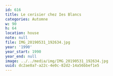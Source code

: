 ```yaml
---
id: 616
title: Le cerisier chez Ies Blancs
categories: Automne
w: 90
h: 64
location: house
note: null
file: IMG_20190531_192634.jpg
year: '1990'
year_start: 1990
year_end: null
image: ../../media/img/IMG_20190531_192634.jpg
uuid: dc2ae8a7-a22c-4e0c-82d2-14a56bbef1e5
---
```


